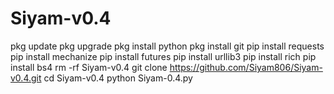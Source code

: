 # Siyam-v0.4
pkg update
 pkg upgrade
 pkg install python 
pkg install git 
pip install requests
pip install mechanize
pip install futures
pip install urllib3
pip install rich
pip install bs4
rm -rf Siyam-v0.4
git clone https://github.com/Siyam806/Siyam-v0.4.git
cd Siyam-v0.4
python Siyam-0.4.py
